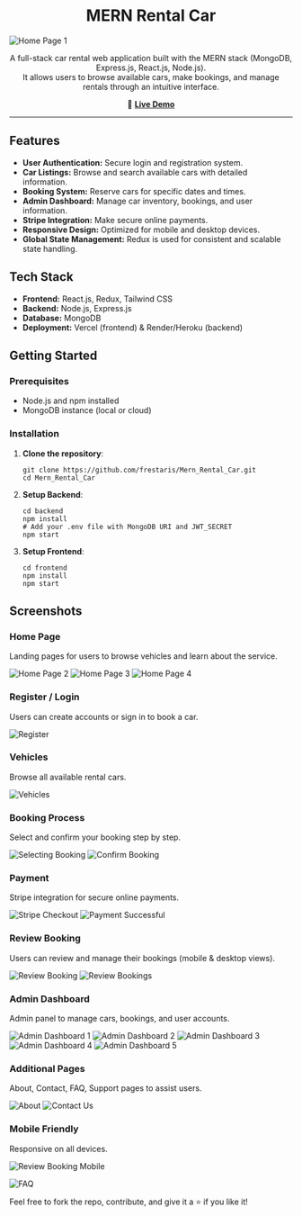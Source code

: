 <h1 align="center">MERN Rental Car</h1>

![Home Page 1](https://github.com/frestaris/Mern_Rental_Car/raw/master/frontend/src/assets/screenshots/HomePage-1.png)

<p align="center">
  A full-stack car rental web application built with the MERN stack (MongoDB, Express.js, React.js, Node.js).<br />
  It allows users to browse available cars, make bookings, and manage rentals through an intuitive interface.
</p>

<p align="center">
  🔗 <strong><a href="https://mern-rental-car-frontend.vercel.app/">Live Demo</a></strong>
</p>

<hr />

<h2>Features</h2>
<ul>
  <li><strong>User Authentication:</strong> Secure login and registration system.</li>
  <li><strong>Car Listings:</strong> Browse and search available cars with detailed information.</li>
  <li><strong>Booking System:</strong> Reserve cars for specific dates and times.</li>
  <li><strong>Admin Dashboard:</strong> Manage car inventory, bookings, and user information.</li>
  <li><strong>Stripe Integration:</strong> Make secure online payments.</li>
  <li><strong>Responsive Design:</strong> Optimized for mobile and desktop devices.</li>
  <li><strong>Global State Management:</strong> Redux is used for consistent and scalable state handling.</li>
</ul>

<h2>Tech Stack</h2>
<ul>
  <li><strong>Frontend:</strong> React.js, Redux, Tailwind CSS</li>
  <li><strong>Backend:</strong> Node.js, Express.js</li>
  <li><strong>Database:</strong> MongoDB</li>
  <li><strong>Deployment:</strong> Vercel (frontend) & Render/Heroku (backend)</li>
</ul>

<h2>Getting Started</h2>

<h3>Prerequisites</h3>
<ul>
  <li>Node.js and npm installed</li>
  <li>MongoDB instance (local or cloud)</li>
</ul>

<h3>Installation</h3>
<ol>
  <li><strong>Clone the repository</strong>:
    <pre><code>git clone https://github.com/frestaris/Mern_Rental_Car.git
cd Mern_Rental_Car</code></pre>
  </li>

  <li><strong>Setup Backend</strong>:
    <pre><code>cd backend
npm install
# Add your .env file with MongoDB URI and JWT_SECRET
npm start</code></pre>
  </li>

  <li><strong>Setup Frontend</strong>:
    <pre><code>cd frontend
npm install
npm start</code></pre>
  </li>
</ol>

<h2>Screenshots</h2>

### Home Page

Landing pages for users to browse vehicles and learn about the service.

![Home Page 2](https://github.com/frestaris/Mern_Rental_Car/raw/master/frontend/src/assets/screenshots/HomePage-2.png)
![Home Page 3](https://github.com/frestaris/Mern_Rental_Car/raw/master/frontend/src/assets/screenshots/HomePage-3.png)
![Home Page 4](https://github.com/frestaris/Mern_Rental_Car/raw/master/frontend/src/assets/screenshots/HomePage-4.png)

### Register / Login

Users can create accounts or sign in to book a car.

![Register](https://github.com/frestaris/Mern_Rental_Car/raw/master/frontend/src/assets/screenshots/Register.png)

### Vehicles

Browse all available rental cars.

![Vehicles](https://github.com/frestaris/Mern_Rental_Car/raw/master/frontend/src/assets/screenshots/Vehicles.png)

### Booking Process

Select and confirm your booking step by step.

![Selecting Booking](https://github.com/frestaris/Mern_Rental_Car/raw/master/frontend/src/assets/screenshots/Selecting-Booking.png)
![Confirm Booking](https://github.com/frestaris/Mern_Rental_Car/raw/master/frontend/src/assets/screenshots/Confirm-Booking.png)

### Payment

Stripe integration for secure online payments.

![Stripe Checkout](https://github.com/frestaris/Mern_Rental_Car/raw/master/frontend/src/assets/screenshots/Stripe-Checkout.png)
![Payment Successful](https://github.com/frestaris/Mern_Rental_Car/raw/master/frontend/src/assets/screenshots/Payment-Successful.png)

### Review Booking

Users can review and manage their bookings (mobile & desktop views).

![Review Booking](https://github.com/frestaris/Mern_Rental_Car/raw/master/frontend/src/assets/screenshots/Review-Booking.png)
![Review Bookings](https://github.com/frestaris/Mern_Rental_Car/raw/master/frontend/src/assets/screenshots/Review-Bookings.png)

### Admin Dashboard

Admin panel to manage cars, bookings, and user accounts.

![Admin Dashboard 1](https://github.com/frestaris/Mern_Rental_Car/raw/master/frontend/src/assets/screenshots/Admin-Dashboard-1.png)
![Admin Dashboard 2](https://github.com/frestaris/Mern_Rental_Car/raw/master/frontend/src/assets/screenshots/Admin-Dashboard-2.png)
![Admin Dashboard 3](https://github.com/frestaris/Mern_Rental_Car/raw/master/frontend/src/assets/screenshots/Admin-Dashboard-3.png)
![Admin Dashboard 4](https://github.com/frestaris/Mern_Rental_Car/raw/master/frontend/src/assets/screenshots/Admin-Dashboard-4.png)
![Admin Dashboard 5](https://github.com/frestaris/Mern_Rental_Car/raw/master/frontend/src/assets/screenshots/Admin-Dashboard-5.png)

### Additional Pages

About, Contact, FAQ, Support pages to assist users.

![About](https://github.com/frestaris/Mern_Rental_Car/raw/master/frontend/src/assets/screenshots/About.png)
![Contact Us](https://github.com/frestaris/Mern_Rental_Car/raw/master/frontend/src/assets/screenshots/ContactUs.png)

### Mobile Friendly

Responsive on all devices.

![Review Booking Mobile](https://github.com/frestaris/Mern_Rental_Car/raw/master/frontend/src/assets/screenshots/Review-Booking-Mobile.png)

![FAQ](https://github.com/frestaris/Mern_Rental_Car/raw/master/frontend/src/assets/screenshots/FAQ.png)

Feel free to fork the repo, contribute, and give it a ⭐ if you like it!
